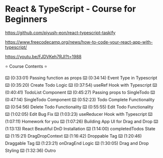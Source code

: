# React & TypeScript - Course for Beginners

<https://github.com/piyush-eon/react-typescript-taskify>

<https://www.freecodecamp.org/news/how-to-code-your-react-app-with-typescript/>

<https://youtu.be/FJDVKeh7RJI?t=1988>

⭐️ Course Contents ⭐️

⌨️ (0:33:01) Passing function as props
⌨️ (0:34:14) Event Type in Typescript
⌨️ (0:35:20) Create Todo Logic
⌨️ (0:37:54) useRef Hook with Typescript
⌨️ (0:40:41) TodoList Component
⌨️ (0:45:27) Passing props to SingleTodo
⌨️ (0:47:14) SingleTodo Component
⌨️ (0:52:23) Todo Complete Functionality
⌨️ (0:54:56) Delete Todo Functionality
⌨️ (0:55:55) Edit Todo Functionality
⌨️ (1:02:05) Edit Bug Fix
⌨️ (1:03:23) useReducer Hook with Typescript
⌨️ (1:07:11) Homework for you
⌨️ (1:07:26) Building App UI for Drag and Drop
⌨️ (1:13:13) React Beautiful DnD Installation
⌨️ (1:14:00) completedTodos State
⌨️ (1:15:21) DragDropContext
⌨️ (1:16:42) Droppable Tag
⌨️ (1:20:46) Draggable Tag
⌨️ (1:23:21) onDragEnd Logic
⌨️ (1:30:05) Drag and Drop Styling
⌨️ (1:32:36) Outro
